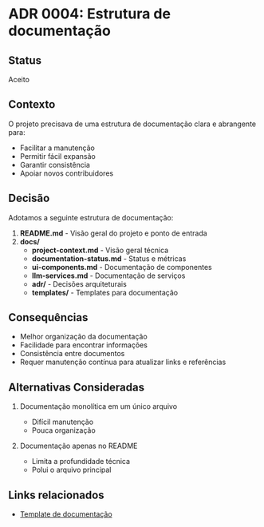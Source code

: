 # ADR 0004: Estrutura de documentação

## Status

Aceito

## Contexto

O projeto precisava de uma estrutura de documentação clara e abrangente para:

- Facilitar a manutenção
- Permitir fácil expansão
- Garantir consistência
- Apoiar novos contribuidores

## Decisão

Adotamos a seguinte estrutura de documentação:

1. **README.md** - Visão geral do projeto e ponto de entrada
2. **docs/**
   - **project-context.md** - Visão geral técnica
   - **documentation-status.md** - Status e métricas
   - **ui-components.md** - Documentação de componentes
   - **llm-services.md** - Documentação de serviços
   - **adr/** - Decisões arquiteturais
   - **templates/** - Templates para documentação

## Consequências

- Melhor organização da documentação
- Facilidade para encontrar informações
- Consistência entre documentos
- Requer manutenção contínua para atualizar links e referências

## Alternativas Consideradas

1. Documentação monolítica em um único arquivo
   - Difícil manutenção
   - Pouca organização

2. Documentação apenas no README
   - Limita a profundidade técnica
   - Polui o arquivo principal

## Links relacionados

- [Template de documentação](../templates/)
